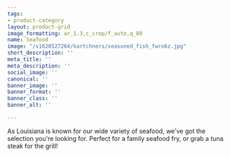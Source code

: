 ```yaml
---
tags:
- product-category
layout: product-grid
image_formatting: ar_1.3,c_crop/f_auto,q_80
name: Seafood
image: "/v1628527264/kartchners/seasoned_fish_fwro6z.jpg"
short_description: ''
meta_title: ''
meta_description: ''
social_image: ''
canonical: ''
banner_image: ''
banner_format: ''
banner_class: ''
banner_alt: ''

---
```

As Louisiana is known for our wide variety of seafood, we've got the selection you're looking for. Perfect for a family seafood fry, or grab a tuna steak for the grill!